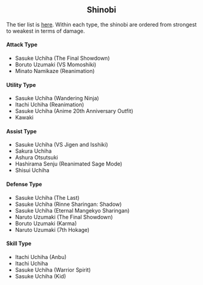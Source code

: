 <h2 align="center">Shinobi</h2>

The tier list is [here](https://www.reddit.com/r/ninjavoltage/wiki/tierlist/). Within each type, the shinobi are ordered from strongest to weakest in terms of damage.

#### Attack Type

- Sasuke Uchiha (The Final Showdown)
- Boruto Uzumaki (VS Momoshiki)
- Minato Namikaze (Reanimation)

#### Utility Type

- Sasuke Uchiha (Wandering Ninja)
- Itachi Uchiha (Reanimation)
- Sasuke Uchiha (Anime 20th Anniversary Outfit)
- Kawaki

#### Assist Type

- Sasuke Uchiha (VS Jigen and Isshiki)
- Sakura Uchiha
- Ashura Otsutsuki
- Hashirama Senju (Reanimated Sage Mode)
- Shisui Uchiha

#### Defense Type

- Sasuke Uchiha (The Last)
- Sasuke Uchiha (Rinne Sharingan: Shadow)
- Sasuke Uchiha (Eternal Mangekyo Sharingan)
- Naruto Uzumaki (The Final Showdown)
- Boruto Uzumaki (Karma)
- Naruto Uzumaki (7th Hokage)

#### Skill Type

- Itachi Uchiha (Anbu)
- Itachi Uchiha
- Sasuke Uchiha (Warrior Spirit)
- Sasuke Uchiha (Kid)

